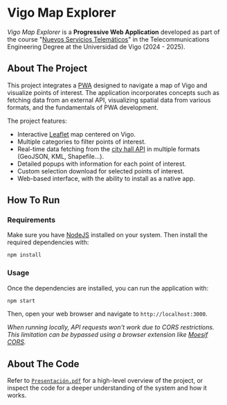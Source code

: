 # Vigo Map Explorer
*Vigo Map Explorer* is a **Progressive Web Application** developed as part of the course "[Nuevos Servicios Telemáticos](https://secretaria.uvigo.gal/docnet-nuevo/guia_docent/?ensenyament=V05G301V01&assignatura=V05G301V01405&any_academic=2024_25)" in the Telecommunications Engineering Degree at the Universidad de Vigo (2024 - 2025).

## About The Project
This project integrates a [PWA](https://en.wikipedia.org/wiki/Progressive_web_app) designed to navigate a map of Vigo and visualize points of interest. The application incorporates concepts such as fetching data from an external API, visualizing spatial data from various formats, and the fundamentals of PWA development.

The project features:
- Interactive [Leaflet](leafletjs.com) map centered on Vigo.
- Multiple categories to filter points of interest.
- Real-time data fetching from the [city hall API](https://datos.vigo.org/es/reutilizadores) in multiple formats (GeoJSON, KML, Shapefile...).
- Detailed popups with information for each point of interest.
- Custom selection download for selected points of interest.
- Web-based interface, with the ability to install as a native app.

## How To Run
### Requirements
Make sure you have [NodeJS](https://nodejs.org/en/download) installed on your system. Then install the required dependencies with:
```bash
npm install
```

### Usage
Once the dependencies are installed, you can run the application with:
```bash
npm start
```
Then, open your web browser and navigate to `http://localhost:3000`.

*When running locally, API requests won't work due to CORS restrictions. This limitation can be bypassed using a browser extension like [Moesif CORS](https://chromewebstore.google.com/detail/moesif-origincors-changer/digfbfaphojjndkpccljibejjbppifbc).*

## About The Code
Refer to [`Presentación.pdf`](docs/Presentación.pdf) for a high-level overview of the project, or inspect the code for a deeper understanding of the system and how it works.
